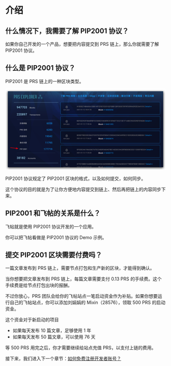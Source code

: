 # 介绍

## 什么情况下，我需要了解 PIP2001 协议？

如果你自己开发的一个产品，想要把内容提交到 PRS 链上，那么你就需要了解 PIP2001 协议。

## 什么是 PIP2001 协议？

PIP2001 是 PRS 链上的一种区块类型。

![](./images/prs-pip2001.png)

PIP2001 协议规定了 PIP2001 区块的格式，以及如何提交，如何同步。

这个协议的目的就是为了让你方便地内容提交到链上、然后再把链上的内容同步下来。

## PIP2001 和飞帖的关系是什么？

飞帖就是使用 PIP2001 协议开发的一个应用。

你可以把飞帖看做是 PIP2001 协议的 Demo 示例。

## 提交 PIP2001 区块需要付费吗？

一篇文章发布到 PRS 链上，需要节点打包和生产新的区块，才能得到确认。

当你想要把文章发布到 PRS 链上，每篇文章需要支付 0.13 PRS 的手续费。这个手续费是给节点打包出块的报酬。

不过你放心，PRS 团队会给你的飞帖站点一笔启动资金作为补贴。如果你想要运行自己的飞帖站点，你可以添加刘娟娟的 Mixin（28576），领取 500 PRS 的启动资金。

这个资金对于新启动的项目

- 如果每天发布 10 篇文章，足够使用 1 年
- 如果每天发布 50 篇文章，可以使用 76 天

等 500 PRS 用完之后，你才需要继续给站点充值 PRS，以支付上链的费用。

接下来，我们进入下一个章节：[如何免费注册开发者账号？](/PIP2001/如何免费注册开发者账号？)
